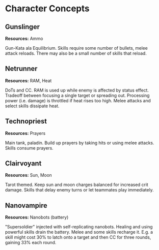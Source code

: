 # Character Concepts
## Gunslinger
**Resources:** Ammo

Gun-Kata ala Equilibrium. Skills require some number of bullets, melee attack reloads. There may also be a small number of skills that reload.

## Netrunner
**Resources:** RAM, Heat

DoTs and CC. RAM is used up while enemy is affected by status effect. Tradeoff between focusing a single target or spreading out. Processing power (i.e. damage) is throttled if heat rises too high. Melee attacks and select skills dissipate heat.

## Technopriest
**Resources:** Prayers

Main tank, paladin. Build up prayers by taking hits or using melee attacks. Skills consume prayers.

## Clairvoyant
**Resources:** Sun, Moon

Tarot themed. Keep sun and moon charges balanced for increased crit damage. Skills that delay enemy turns or let teammates play immediately.

## Nanovampire
**Resources:** Nanobots (battery)

"Supersoldier" injected with self-replicating nanobots. Healing and using powerful skills drain the battery. Melee and some skills recharge it. E.g. a skill might cost 30% to latch onto a target and then CC for three rounds, gaining 33% each round.

